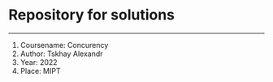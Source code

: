 # Repository for solutions
---
1) Coursename: Concurency
2) Author: Tskhay Alexandr
3) Year: 2022
4) Place: MIPT
